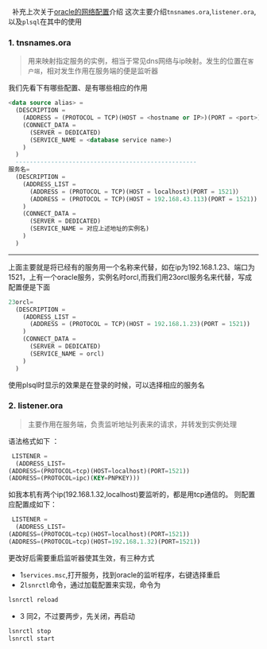 &nbsp;&nbsp;补充上次关于[oracle的网络配置](https://blog.csdn.net/Msy_xiaodu/article/details/109105976)介绍
这次主要介绍`tnsnames.ora`,`listener.ora`,以及`plsql`在其中的使用
### 1. tnsnames.ora
> 用来映射指定服务的实例，相当于常见dns网络与ip映射。发生的位置在`客户端`，相对发生作用在服务端的便是监听器

我们先看下有哪些配置、是有哪些相应的作用
```sql
<data source alias> =
  (DESCRIPTION =
    (ADDRESS = (PROTOCOL = TCP)(HOST = <hostname or IP>)(PORT = <port>))
    (CONNECT_DATA =
      (SERVER = DEDICATED)
      (SERVICE_NAME = <database service name>)
    )
  )
  ---------------------------------------------------
服务名=
  (DESCRIPTION =
    (ADDRESS_LIST =
      (ADDRESS = (PROTOCOL = TCP)(HOST = localhost)(PORT = 1521)）
      (ADDRESS = (PROTOCOL = TCP)(HOST = 192.168.43.113)(PORT = 1521))
    )
    (CONNECT_DATA =
      (SERVER = DEDICATED)
      (SERVICE_NAME = 对应上述地址的实例名)
    )
  )

```
---
上面主要就是将已经有的服务用一个名称来代替，如在ip为192.168.1.23、端口为1521，上有一个oracle服务，实例名时orcl,而我们用23orcl服务名来代替，写成配置便是下面
```sql
23orcl=
  (DESCRIPTION =
    (ADDRESS_LIST =
      (ADDRESS = (PROTOCOL = TCP)(HOST = 192.168.1.23)(PORT = 1521))
    )
    (CONNECT_DATA =
      (SERVER = DEDICATED)
      (SERVICE_NAME = orcl)
    )
  )
```
使用plsql时显示的效果是在登录的时候，可以选择相应的服务名

### 2. listener.ora
> 主要作用在服务端，负责监听地址列表来的请求，并转发到实例处理

语法格式如下 ：
```sql
 LISTENER =
  (ADDRESS_LIST=
(ADDRESS=(PROTOCOL=tcp)(HOST=localhost)(PORT=1521))
(ADDRESS=(PROTOCOL=ipc)(KEY=PNPKEY)))
```
如我本机有两个ip(192.168.1.32,localhost)要监听的，都是用tcp通信的。
则配置应配置成如下：
```sql
 LISTENER =
  (ADDRESS_LIST=
(ADDRESS=(PROTOCOL=tcp)(HOST=localhost)(PORT=1521))
(ADDRESS=(PROTOCOL=tcp)(HOST=192.168.1.32)(PORT=1521))
```
更改好后需要重启监听器使其生效，有三种方式
- 1`services.msc`,打开服务，找到oracle的监听程序，右键选择重启
- 2`lsnrctl`命令，通过加载配置来实现，命令为
```cmd
lsnrctl reload
```

- 3 同2，不过要两步，先关闭，再启动
```cmd
lsnrctl stop
lsnrctl start
```

